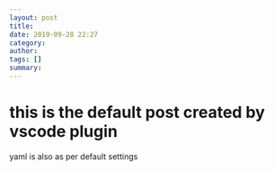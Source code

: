 ```yaml
---
layout: post
title: 
date: 2019-09-28 22:27
category: 
author: 
tags: []
summary: 
---
```


# this is the default post created by vscode plugin

yaml is also as per default settings